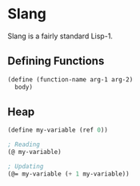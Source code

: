 # Slang

Slang is a fairly standard Lisp-1.

## Defining Functions

```lisp
(define (function-name arg-1 arg-2)
  body)
```

## Heap

```lisp
(define my-variable (ref 0))

; Reading
(@ my-variable)

; Updating
(@= my-variable (+ 1 my-variable))
```

